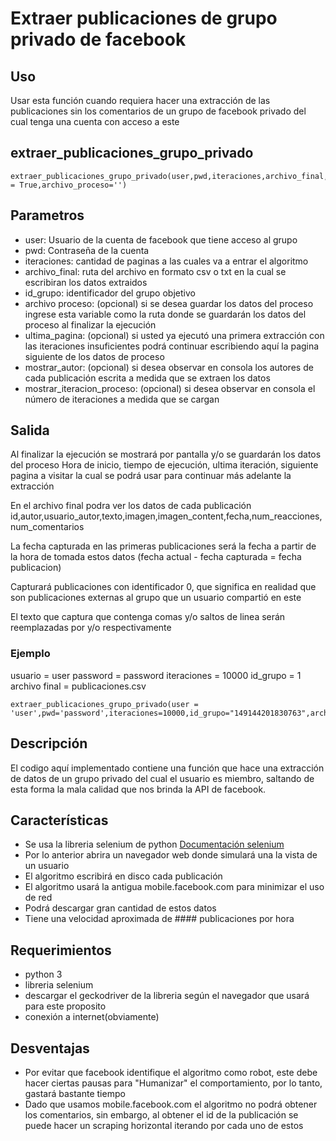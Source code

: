 # Extraer publicaciones de grupo privado de facebook



## Uso
Usar esta función cuando requiera hacer una extracción de las publicaciones sin los comentarios de un grupo de facebook privado del cual tenga una cuenta con acceso a este

## extraer_publicaciones_grupo_privado
```
extraer_publicaciones_grupo_privado(user,pwd,iteraciones,archivo_final,id_grupo="",ultima_pagina='',mostrar_autor=True,mostrar_iteracion_proceso = True,archivo_proceso='')
```


## Parametros
- user: Usuario de la cuenta de facebook que tiene acceso al grupo
- pwd: Contraseña de la cuenta
- iteraciones: cantidad de paginas a las cuales va a entrar el algoritmo
- archivo_final: ruta del archivo en formato csv o txt en la cual se escribiran los datos extraidos
- id_grupo: identificador del grupo objetivo
- archivo proceso: (opcional) si se desea guardar los datos del proceso ingrese esta variable como la ruta donde se guardarán los datos del proceso al finalizar la ejecución
- ultima_pagina: (opcional) si usted ya ejecutó una primera extracción con las iteraciones insuficientes podrá continuar escribiendo aquí la pagina siguiente de los datos de proceso
- mostrar_autor: (opcional) si desea observar en consola los autores de cada publicación escrita a medida que se extraen los datos
- mostrar_iteracion_proceso: (opcional) si desea observar en consola el número de iteraciones a medida que se cargan


## Salida
Al finalizar la ejecución se mostrará por pantalla y/o se guardarán los datos del proceso
Hora de inicio, tiempo de ejecución, ultima iteración, siguiente pagina a visitar la cual se podrá usar para continuar más adelante la extracción

En el archivo final podra ver los datos de cada publicación  
id,autor,usuario_autor,texto,imagen,imagen_content,fecha,num_reacciones,num_comentarios

La fecha capturada en las primeras publicaciones será la fecha a partir de la hora de tomada estos datos (fecha actual - fecha capturada = fecha publicacion)

Capturará publicaciones con identificador 0, que significa en realidad que son publicaciones externas al  grupo que un usuario compartió en este

El texto que captura que contenga comas y/o saltos de linea serán reemplazadas por <coma> y/o <enter> respectivamente



### Ejemplo
usuario = user
password = password
iteraciones = 10000
id_grupo = 1
archivo final = publicaciones.csv
```
extraer_publicaciones_grupo_privado(user = 'user',pwd='password',iteraciones=10000,id_grupo="149144201830763",archivo_final='publicaciones.csv',archivo_proceso='datosproceso.txt')
```


## Descripción
El codigo aquí implementado contiene una función que hace una extracción de datos de un grupo privado del cual el usuario es miembro, saltando de esta forma la mala calidad que nos brinda la API de facebook.

## Características
* Se usa la libreria selenium de python [Documentación selenium](https://selenium-python.readthedocs.io/)
* Por lo anterior abrira un navegador web donde simulará una la vista de un usuario
* El algoritmo escribirá en disco cada publicación
* El algoritmo usará la antigua mobile.facebook.com para minimizar el uso de red
* Podrá descargar gran cantidad de estos datos
* Tiene una velocidad aproximada de #### publicaciones por hora

## Requerimientos
* python 3
* libreria selenium
* descargar el geckodriver de la libreria según el navegador que usará para este proposito
* conexión a internet(obviamente)

## Desventajas 
* Por evitar que facebook identifique el algoritmo como robot, este debe hacer ciertas pausas para "Humanizar" el comportamiento, por lo tanto, gastará bastante tiempo
* Dado que usamos mobile.facebook.com el algoritmo no podrá obtener los comentarios, sin embargo, al obtener el id de la publicación se puede hacer un scraping horizontal iterando por cada uno de estos
